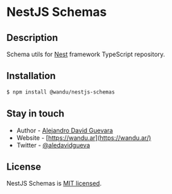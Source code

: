# NestJS Schemas

## Description

Schema utils for [Nest](https://github.com/nestjs/nest) framework TypeScript repository.

## Installation

```bash
$ npm install @wandu/nestjs-schemas
```

## Stay in touch

- Author - [Alejandro David Guevara](https://alejandroguevara.ar)
- Website - [https://wandu.ar](https://wandu.ar/)
- Twitter - [@aledavidgueva](https://twitter.com/aledavidgueva)

## License

NestJS Schemas is [MIT licensed](LICENSE).

